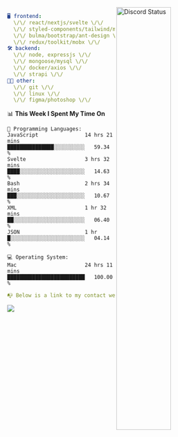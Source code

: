 
<a href="https://discord.com/users/279302975371870218" target="_blank">
    <img width="50%" align="right" alt="Discord Status" src="https://lanyard.cnrad.dev/api/279302975371870218?bg=161B22&borderRadius=5px%205px%200%200&hideTimestamp=true&idleMessage=Just%20chillin%27%20at%20the%20moment&animated=true">
</a>

```yaml
🖥️ frontend: 
  \/\/ react/nextjs/svelte \/\/
  \/\/ styled-components/tailwind/mui/
  \/\/ bulma/bootstrap/ant-design \/\/
  \/\/ redux/toolkit/mobx \/\/
🛠 backend: 
  \/\/ node, expressjs \/\/
  \/\/ mongoose/mysql \/\/
  \/\/ docker/axios \/\/
  \/\/ strapi \/\/
👨‍💻 other: 
  \/\/ git \/\/ 
  \/\/ linux \/\/
  \/\/ figma/photoshop \/\/
```
<!--START_SECTION:waka-->
📊 **This Week I Spent My Time On** 

```text
💬 Programming Languages: 
JavaScript               14 hrs 21 mins      ███████████████░░░░░░░░░░   59.34 % 
Svelte                   3 hrs 32 mins       ████░░░░░░░░░░░░░░░░░░░░░   14.63 % 
Bash                     2 hrs 34 mins       ███░░░░░░░░░░░░░░░░░░░░░░   10.67 % 
XML                      1 hr 32 mins        ██░░░░░░░░░░░░░░░░░░░░░░░   06.40 % 
JSON                     1 hr                █░░░░░░░░░░░░░░░░░░░░░░░░   04.14 % 

💻 Operating System: 
Mac                      24 hrs 11 mins      █████████████████████████   100.00 % 
```


<!--END_SECTION:waka-->
```yaml
📭 Below is a link to my contact website 
```
<a href="https://vk.cc/cg0vfb" target="_black"> <img src="https://img.shields.io/badge/website-161B22?style=for-the-badge&logo=About.me&logoColor=white"></img> <a/>
